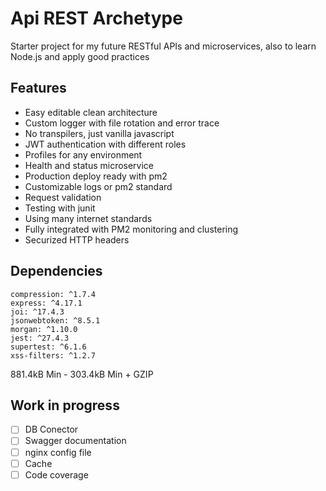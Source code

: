 # Api REST Archetype
Starter project for my future RESTful APIs and microservices, also to learn Node.js and apply good practices 


## Features
 - Easy editable clean architecture
 - Custom logger with file rotation and error trace
 - No transpilers, just vanilla javascript
 - JWT authentication with different roles
 - Profiles for any environment
 - Health and status microservice
 - Production deploy ready with pm2
 - Customizable logs or pm2 standard  
 - Request validation
 - Testing with junit
 - Using many internet standards
 - Fully integrated with PM2 monitoring and clustering
 - Securized HTTP headers



## Dependencies


```
compression: ^1.7.4
express: ^4.17.1
joi: ^17.4.3
jsonwebtoken: ^8.5.1
morgan: ^1.10.0
jest: ^27.4.3
supertest: ^6.1.6
xss-filters: ^1.2.7
```
881.4kB Min - 303.4kB Min + GZIP

## Work in progress
- [ ] DB Conector
- [ ] Swagger documentation
- [ ] nginx config file
- [ ] Cache
- [ ] Code coverage
